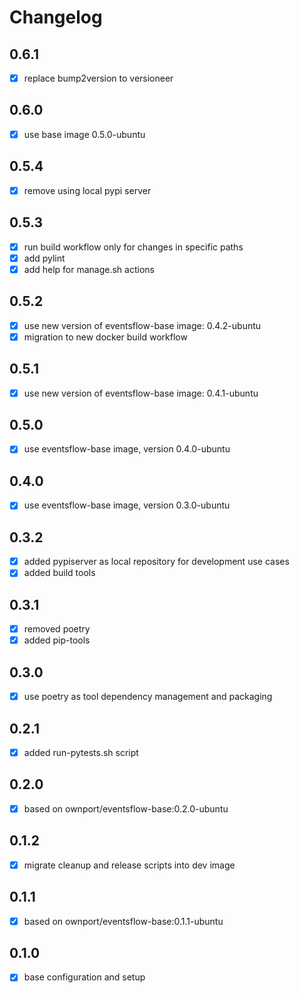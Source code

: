 # Changelog

## 0.6.1

- [x] replace bump2version to versioneer

## 0.6.0

- [x] use base image 0.5.0-ubuntu

## 0.5.4

- [x] remove using local pypi server

## 0.5.3

- [x] run build workflow only for changes in specific paths
- [x] add pylint
- [x] add help for manage.sh actions

## 0.5.2

- [x] use new version of eventsflow-base image: 0.4.2-ubuntu
- [x] migration to new docker build workflow

## 0.5.1

- [x] use new version of eventsflow-base image: 0.4.1-ubuntu

## 0.5.0

- [x] use eventsflow-base image, version 0.4.0-ubuntu

## 0.4.0

- [x] use eventsflow-base image, version 0.3.0-ubuntu

## 0.3.2

- [x] added pypiserver as local repository for development use cases
- [x] added build tools

## 0.3.1

- [x] removed poetry
- [x] added pip-tools

## 0.3.0

- [x] use poetry as tool dependency management and packaging

## 0.2.1

- [x] added run-pytests.sh script

## 0.2.0

- [x] based on ownport/eventsflow-base:0.2.0-ubuntu 

## 0.1.2

- [x] migrate cleanup and release scripts into dev image

## 0.1.1

- [x] based on ownport/eventsflow-base:0.1.1-ubuntu

## 0.1.0

- [x] base configuration and setup

